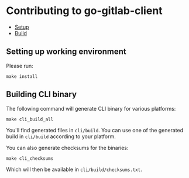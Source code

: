 # Contributing to go-gitlab-client

- [Setup](#setting-up-working-environment)
- [Build](#building-cli-binary)

## Setting up working environment

Please run:

```
make install
```

## Building CLI binary

The following command will generate CLI binary for various platforms:

```
make cli_build_all
```

You'll find generated files in `cli/build`.
You can use one of the generated build in `cli/build` according to your platform.

You can also generate checksums for the binaries:

```
make cli_checksums
```

Which will then be available in `cli/build/checksums.txt`.

